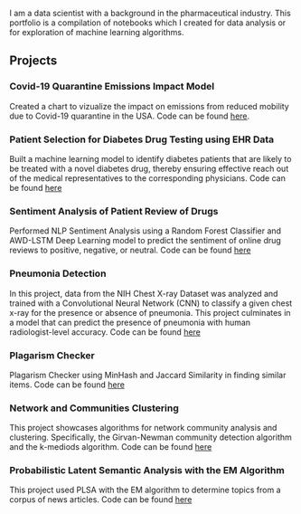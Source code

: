 I am a data scientist with a background in the pharmaceutical industry. This portfolio is a compilation of notebooks which I created for data analysis or for exploration of machine learning algorithms.

## **Projects**

### Covid-19 Quarantine Emissions Impact Model
Created a chart to vizualize the impact on emissions from reduced mobility due to Covid-19 quarantine in the USA. Code can be found [here](https://github.com/kshptl/covid-19-emissions).

### Patient Selection for Diabetes Drug Testing using EHR Data
Built a machine learning model to identify diabetes patients that are likely to be treated with a novel diabetes drug, thereby ensuring effective reach out of the medical representatives to the corresponding physicians. Code can be found [here](https://github.com/kshptl/Patient-Selection-for-Diabetes-Drug-Testing-using-EHR-Data)

### Sentiment Analysis of Patient Review of Drugs
Performed NLP Sentiment Analysis using a Random Forest Classifier and AWD-LSTM Deep Learning model to predict the sentiment of online drug reviews to positive, negative, or neutral. Code can be found [here](https://github.com/kshptl/Drug-Review-Sentiment-Analysis)

### Pneumonia Detection
In this project, data from the NIH Chest X-ray Dataset was analyzed and trained with a Convolutional Neural Network (CNN) to classify a given chest x-ray for the presence or absence of pneumonia. This project culminates in a model that can predict the presence of pneumonia with human radiologist-level accuracy. Code can be found [here](https://github.com/kshptl/Pneumonia-Detection)

### Plagarism Checker
Plagarism Checker using MinHash and Jaccard Similarity in finding similar items. Code can be found [here](https://github.com/kshptl/Plagarism-Checker-Algorithm)

### Network and Communities Clustering
This project showcases algorithms for network community analysis and clustering. Specifically, the Girvan-Newman community detection algorithm and the k-mediods algorithm. Code can be found [here](https://github.com/kshptl/Network-Communities-and-Clustering)

### Probabilistic Latent Semantic Analysis with the EM Algorithm
This project used PLSA with the EM algorithm to determine topics from a corpus of news articles. Code can be found [here](https://github.com/kshptl/Topic-Modeling)
